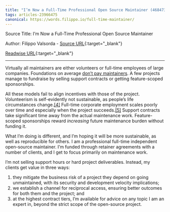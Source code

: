 ```yaml
---
title: "I’m Now a Full-Time Professional Open Source Maintainer (468473105)"
tags: articles-23966475
canonical: https://words.filippo.io/full-time-maintainer/
---
```


Source Title: I’m Now a Full-Time Professional Open Source Maintainer

Author: Filippo Valsorda - [Source URL](https://words.filippo.io/full-time-maintainer/){:target="_blank"}

[Readwise URL](https://readwise.io/open/468473105){:target="_blank"}

---

Virtually all maintainers are either volunteers or full-time employees of large companies. Foundations on average [don’t pay maintainers](https://twitter.com/fux0r/status/1470034538923503621). A few projects manage to fundraise by selling support contracts or getting feature-scoped sponsorships.

All these models fail to align incentives with those of the project. Volunteerism is self-evidently not sustainable, as people’s life circumstances change.[[4]](https://words.filippo.io/full-time-maintainer/#fn4) Full-time corporate employment scales poorly over time and especially when the project succeeds.[[5]](https://words.filippo.io/full-time-maintainer/#fn5) Support contracts take significant time away from the actual maintenance work. Feature-scoped sponsorships reward *increasing* future maintenance burden without funding it.

What I’m doing is different, and I’m hoping it will be more sustainable, as well as reproducible for others. I am a professional full-time independent open-source maintainer. I’m funded through retainer agreements with a number of clients, and I get to focus primarily on maintenance work.

I’m not selling support hours or hard project deliverables. Instead, my clients get value in three ways:

1.  they mitigate the business risk of a project they depend on going unmaintained, with its security and development velocity implications;
2.  we establish a channel for reciprocal access, ensuring better outcomes for both them and the project; and
3.  at the highest contract tiers, I’m available for advice on any topic I am an expert in, beyond the strict scope of the open-source project.
